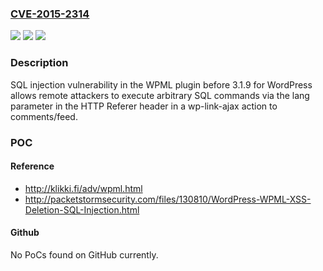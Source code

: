 ### [CVE-2015-2314](https://cve.mitre.org/cgi-bin/cvename.cgi?name=CVE-2015-2314)
![](https://img.shields.io/static/v1?label=Product&message=n%2Fa&color=blue)
![](https://img.shields.io/static/v1?label=Version&message=n%2Fa&color=blue)
![](https://img.shields.io/static/v1?label=Vulnerability&message=n%2Fa&color=brighgreen)

### Description

SQL injection vulnerability in the WPML plugin before 3.1.9 for WordPress allows remote attackers to execute arbitrary SQL commands via the lang parameter in the HTTP Referer header in a wp-link-ajax action to comments/feed.

### POC

#### Reference
- http://klikki.fi/adv/wpml.html
- http://packetstormsecurity.com/files/130810/WordPress-WPML-XSS-Deletion-SQL-Injection.html

#### Github
No PoCs found on GitHub currently.

